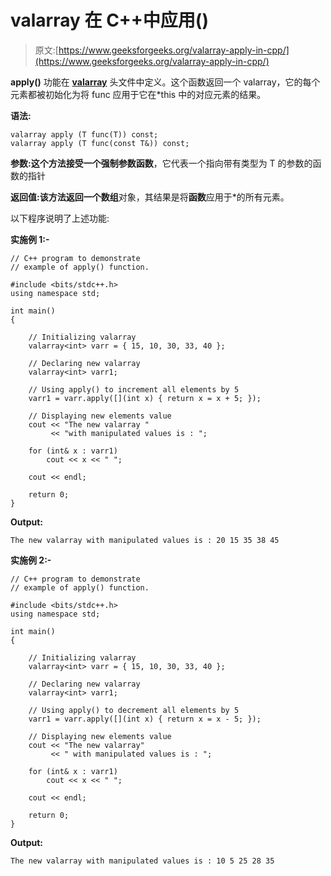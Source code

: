 # valarray 在 C++中应用()

> 原文:[https://www.geeksforgeeks.org/valarray-apply-in-cpp/](https://www.geeksforgeeks.org/valarray-apply-in-cpp/)

**apply()** 功能在 **[valarray](https://www.geeksforgeeks.org/std-valarray-class-c/)** 头文件中定义。这个函数返回一个 valarray，它的每个元素都被初始化为将 func 应用于它在*this 中的对应元素的结果。

**语法:**

```
valarray apply (T func(T)) const;
valarray apply (T func(const T&)) const;

```

**参数:**这个方法接受一个强制参数**函数**，它代表一个指向带有类型为 T 的参数的函数的指针

**返回值:**该方法返回一个**数组**对象，其结果是将**函数**应用于*的所有元素。

以下程序说明了上述功能:

**实施例 1:-**

```
// C++ program to demonstrate
// example of apply() function.

#include <bits/stdc++.h>
using namespace std;

int main()
{

    // Initializing valarray
    valarray<int> varr = { 15, 10, 30, 33, 40 };

    // Declaring new valarray
    valarray<int> varr1;

    // Using apply() to increment all elements by 5
    varr1 = varr.apply([](int x) { return x = x + 5; });

    // Displaying new elements value
    cout << "The new valarray "
         << "with manipulated values is : ";

    for (int& x : varr1)
        cout << x << " ";

    cout << endl;

    return 0;
}
```

**Output:**

```
The new valarray with manipulated values is : 20 15 35 38 45

```

**实施例 2:-**

```
// C++ program to demonstrate
// example of apply() function.

#include <bits/stdc++.h>
using namespace std;

int main()
{

    // Initializing valarray
    valarray<int> varr = { 15, 10, 30, 33, 40 };

    // Declaring new valarray
    valarray<int> varr1;

    // Using apply() to decrement all elements by 5
    varr1 = varr.apply([](int x) { return x = x - 5; });

    // Displaying new elements value
    cout << "The new valarray"
         << " with manipulated values is : ";

    for (int& x : varr1)
        cout << x << " ";

    cout << endl;

    return 0;
}
```

**Output:**

```
The new valarray with manipulated values is : 10 5 25 28 35

```